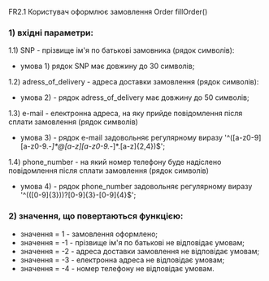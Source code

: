 FR2.1 Користувач оформлює замовлення Order fillOrder()

### 1) вхідні параметри:
1.1) SNP - прізвище ім'я по батькові замовника (рядок символів):
- умова 1) рядок SNP має довжину до 30 символів;

1.2) adress_of_delivery - адреса доставки замовлення (рядок символів):
- умова 2) - рядок adress_of_delivery має довжину до 50 символів;

1.3) e-mail - електронна адреса, на яку прийде повідомлення після сплати замовлення (рядок символів)
- умова 3) - рядок e-mail задовольняє регулярному виразу '^([a-z0-9][a-z0-9._-]*@[a-z][a-z0-9._-]*\.[a-z]{2,4})$';

1.4) phone_number - на який номер телефону буде надіслено повідомлення після сплати замовлення (рядок символів)
- умова 4) - рядок phone_number задовольняє регулярному виразу '^(\([0-9]{3}\))?[0-9]{3}-[0-9]{4}$';

### 2) значення, що повертаються функцією:
- значення = 1 - замовлення оформлено;
- значення = -1 - прізвище ім'я по батькові не відповідає умовам;
- значення = -2 - адреса доставки замовлення не відповідає умовам;
- значення = -3 - електронна адреса не відповідає умовам;
- значення = -4 - номер телефону не відповідає умовам.
